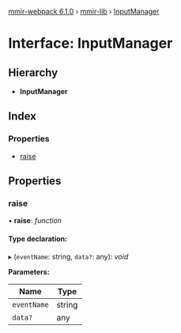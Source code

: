[mmir-webpack 6.1.0](../README.md) › [mmir-lib](../modules/mmir_lib.md) › [InputManager](mmir_lib.inputmanager.md)

# Interface: InputManager

## Hierarchy

* **InputManager**

## Index

### Properties

* [raise](mmir_lib.inputmanager.md#raise)

## Properties

###  raise

• **raise**: *function*

#### Type declaration:

▸ (`eventName`: string, `data?`: any): *void*

**Parameters:**

Name | Type |
------ | ------ |
`eventName` | string |
`data?` | any |
